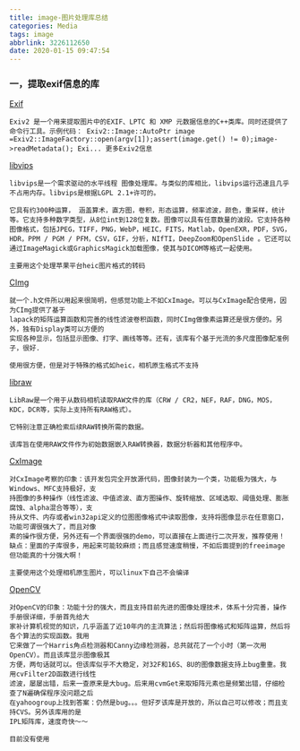 ```yaml
---
title: image-图片处理库总结
categories: Media
tags: image
abbrlink: 3226112650
date: 2020-01-15 09:47:54
---
```


### 一，提取exif信息的库

[Exif](https://www.exiv2.org/)

~~~
Exiv2 是一个用来提取图片中的EXIF、LPTC 和 XMP 元数据信息的C++类库。同时还提供了命令行工具。示例代码： Exiv2::Image::AutoPtr image =Exiv2::ImageFactory::open(argv[1]);assert(image.get() != 0);image->readMetadata(); Exi... 更多Exiv2信息 
~~~

[libvips](https://github.com/libvips/libvips)

~~~
libvips是一个需求驱动的水平线程 图像处理库。与类似的库相比，libvips运行迅速且几乎不占用内存。libvips是根据LGPL 2.1+许可的。

它具有约300种运算， 涵盖算术，直方图，卷积，形态运算，频率滤波，颜色，重采样，统计等。它支持多种数字类型，从8位int到128位复数。图像可以具有任意数量的波段。它支持各种图像格式，包括JPEG，TIFF，PNG，WebP，HEIC，FITS，Matlab，OpenEXR，PDF，SVG，HDR，PPM / PGM / PFM，CSV，GIF，分析，NIfTI，DeepZoom和OpenSlide 。它还可以通过ImageMagick或GraphicsMagick加载图像，使其与DICOM等格式一起使用。

主要用这个处理苹果平台heic图片格式的转码
~~~

[CImg](http://cimg.eu/)

~~~
就一个.h文件所以用起来很简明，但感觉功能上不如CxImage。可以与CxImage配合使用，因为CImg提供了基于
lapack的矩阵运算函数和完善的线性滤波卷积函数，同时CImg做像素运算还是很方便的。另外，独有Display类可以方便的
实现各种显示，包括显示图像、打字、画线等等。还有，该库有个基于光流的多尺度图像配准例子，很好.

使用很方便，但是对于特殊的格式如heic，相机原生格式不支持
~~~



[libraw](https://www.libraw.org/docs)

~~~
LibRaw是一个用于从数码相机读取RAW文件的库（CRW / CR2，NEF，RAF，DNG，MOS，KDC，DCR等，实际上支持所有RAW格式）。

它特别注意正确检索后续RAW转换所需的数据。

该库旨在使用RAW文件作为初始数据嵌入RAW转换器，数据分析器和其他程序中。
~~~



[CxImage](https://www.codeproject.com/Articles/1300/CxImage)

~~~
对CxImage考察的印象：该开发包完全开放源代码，图像封装为一个类，功能极为强大，与Windows、MFC支持极好，支
持图像的多种操作（线性滤波、中值滤波、直方图操作、旋转缩放、区域选取、阈值处理、膨胀腐蚀、alpha混合等等），支
持从文件、内存或者win32api定义的位图图像格式中读取图像，支持将图像显示在任意窗口，功能可谓很强大了，而且对像
素的操作很方便，另外还有一个界面很强的demo，可以直接在上面进行二次开发，推荐使用！
缺点：里面的子库很多，用起来可能较麻烦；而且感觉速度稍慢，不如后面提到的freeimage
但功能真的十分强大啊！

主要使用这个处理相机原生图片，可以linux下自己不会编译
~~~

[OpenCV](https://opencv.org/)

~~~
对OpenCV的印象：功能十分的强大，而且支持目前先进的图像处理技术，体系十分完善，操作手册很详细，手册首先给大
家补计算机视觉的知识，几乎涵盖了近10年内的主流算法；然后将图像格式和矩阵运算，然后将各个算法的实现函数。我用
它来做了一个Harris角点检测器和Canny边缘检测器，总共就花了一个小时（第一次用OpenCV）。而且该库显示图像极其
方便，两句话就可以。但该库似乎不大稳定，对32F和16S、8U的图像数据支持上bug重重。我用cvFilter2D函数进行线性
滤波，屡屡出错，后来一查原来是大bug。后来用cvmGet来取矩阵元素也是频繁出错，仔细检查了N遍确保程序没问题之后
在yahoogroup上找到答案：仍然是bug。。。但好歹该库是开放的，所以自己可以修改；而且支持CVS。另外该库用的是
IPL矩阵库，速度奇快～～

目前没有使用
~~~

